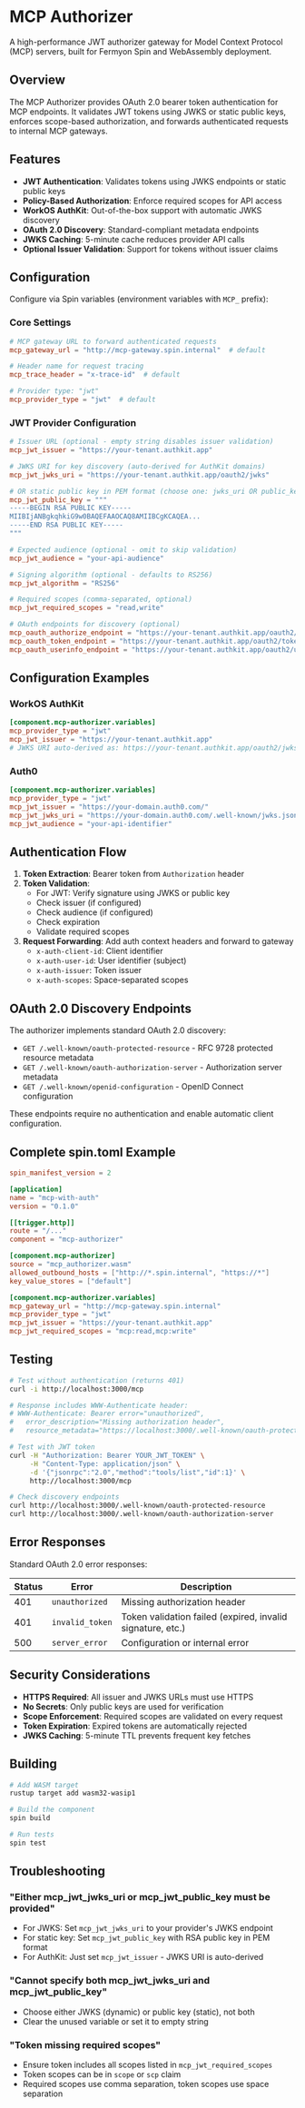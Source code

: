 # MCP Authorizer

A high-performance JWT authorizer gateway for Model Context Protocol (MCP) servers, built for Fermyon Spin and WebAssembly deployment.

## Overview

The MCP Authorizer provides OAuth 2.0 bearer token authentication for MCP endpoints. It validates JWT tokens using JWKS or static public keys, enforces scope-based authorization, and forwards authenticated requests to internal MCP gateways.

## Features

- **JWT Authentication**: Validates tokens using JWKS endpoints or static public keys
- **Policy-Based Authorization**: Enforce required scopes for API access
- **WorkOS AuthKit**: Out-of-the-box support with automatic JWKS discovery
- **OAuth 2.0 Discovery**: Standard-compliant metadata endpoints
- **JWKS Caching**: 5-minute cache reduces provider API calls
- **Optional Issuer Validation**: Support for tokens without issuer claims

## Configuration

Configure via Spin variables (environment variables with `MCP_` prefix):

### Core Settings

```toml
# MCP gateway URL to forward authenticated requests
mcp_gateway_url = "http://mcp-gateway.spin.internal"  # default

# Header name for request tracing
mcp_trace_header = "x-trace-id"  # default

# Provider type: "jwt"
mcp_provider_type = "jwt"  # default
```

### JWT Provider Configuration

```toml
# Issuer URL (optional - empty string disables issuer validation)
mcp_jwt_issuer = "https://your-tenant.authkit.app"

# JWKS URI for key discovery (auto-derived for AuthKit domains)
mcp_jwt_jwks_uri = "https://your-tenant.authkit.app/oauth2/jwks"

# OR static public key in PEM format (choose one: jwks_uri OR public_key)
mcp_jwt_public_key = """
-----BEGIN RSA PUBLIC KEY-----
MIIBIjANBgkqhkiG9w0BAQEFAAOCAQ8AMIIBCgKCAQEA...
-----END RSA PUBLIC KEY-----
"""

# Expected audience (optional - omit to skip validation)
mcp_jwt_audience = "your-api-audience"

# Signing algorithm (optional - defaults to RS256)
mcp_jwt_algorithm = "RS256"

# Required scopes (comma-separated, optional)
mcp_jwt_required_scopes = "read,write"

# OAuth endpoints for discovery (optional)
mcp_oauth_authorize_endpoint = "https://your-tenant.authkit.app/oauth2/authorize"
mcp_oauth_token_endpoint = "https://your-tenant.authkit.app/oauth2/token"
mcp_oauth_userinfo_endpoint = "https://your-tenant.authkit.app/oauth2/userinfo"
```

## Configuration Examples

### WorkOS AuthKit

```toml
[component.mcp-authorizer.variables]
mcp_provider_type = "jwt"
mcp_jwt_issuer = "https://your-tenant.authkit.app"
# JWKS URI auto-derived as: https://your-tenant.authkit.app/oauth2/jwks
```

### Auth0

```toml
[component.mcp-authorizer.variables]
mcp_provider_type = "jwt"
mcp_jwt_issuer = "https://your-domain.auth0.com/"
mcp_jwt_jwks_uri = "https://your-domain.auth0.com/.well-known/jwks.json"
mcp_jwt_audience = "your-api-identifier"
```

## Authentication Flow

1. **Token Extraction**: Bearer token from `Authorization` header
2. **Token Validation**:
   - For JWT: Verify signature using JWKS or public key
   - Check issuer (if configured)
   - Check audience (if configured)
   - Check expiration
   - Validate required scopes
3. **Request Forwarding**: Add auth context headers and forward to gateway
   - `x-auth-client-id`: Client identifier
   - `x-auth-user-id`: User identifier (subject)
   - `x-auth-issuer`: Token issuer
   - `x-auth-scopes`: Space-separated scopes

## OAuth 2.0 Discovery Endpoints

The authorizer implements standard OAuth 2.0 discovery:

- `GET /.well-known/oauth-protected-resource` - RFC 9728 protected resource metadata
- `GET /.well-known/oauth-authorization-server` - Authorization server metadata
- `GET /.well-known/openid-configuration` - OpenID Connect configuration

These endpoints require no authentication and enable automatic client configuration.

## Complete spin.toml Example

```toml
spin_manifest_version = 2

[application]
name = "mcp-with-auth"
version = "0.1.0"

[[trigger.http]]
route = "/..."
component = "mcp-authorizer"

[component.mcp-authorizer]
source = "mcp_authorizer.wasm"
allowed_outbound_hosts = ["http://*.spin.internal", "https://*"]
key_value_stores = ["default"]

[component.mcp-authorizer.variables]
mcp_gateway_url = "http://mcp-gateway.spin.internal"
mcp_provider_type = "jwt"
mcp_jwt_issuer = "https://your-tenant.authkit.app"
mcp_jwt_required_scopes = "mcp:read,mcp:write"
```

## Testing

```bash
# Test without authentication (returns 401)
curl -i http://localhost:3000/mcp

# Response includes WWW-Authenticate header:
# WWW-Authenticate: Bearer error="unauthorized", 
#   error_description="Missing authorization header",
#   resource_metadata="https://localhost:3000/.well-known/oauth-protected-resource"

# Test with JWT token
curl -H "Authorization: Bearer YOUR_JWT_TOKEN" \
     -H "Content-Type: application/json" \
     -d '{"jsonrpc":"2.0","method":"tools/list","id":1}' \
     http://localhost:3000/mcp

# Check discovery endpoints
curl http://localhost:3000/.well-known/oauth-protected-resource
curl http://localhost:3000/.well-known/oauth-authorization-server
```

## Error Responses

Standard OAuth 2.0 error responses:

| Status | Error | Description |
|--------|-------|-------------|
| 401 | `unauthorized` | Missing authorization header |
| 401 | `invalid_token` | Token validation failed (expired, invalid signature, etc.) |
| 500 | `server_error` | Configuration or internal error |

## Security Considerations

- **HTTPS Required**: All issuer and JWKS URLs must use HTTPS
- **No Secrets**: Only public keys are used for verification
- **Scope Enforcement**: Required scopes are validated on every request
- **Token Expiration**: Expired tokens are automatically rejected
- **JWKS Caching**: 5-minute TTL prevents frequent key fetches

## Building

```bash
# Add WASM target
rustup target add wasm32-wasip1

# Build the component
spin build

# Run tests
spin test
```

## Troubleshooting

### "Either mcp_jwt_jwks_uri or mcp_jwt_public_key must be provided"
- For JWKS: Set `mcp_jwt_jwks_uri` to your provider's JWKS endpoint
- For static key: Set `mcp_jwt_public_key` with RSA public key in PEM format
- For AuthKit: Just set `mcp_jwt_issuer` - JWKS URI is auto-derived

### "Cannot specify both mcp_jwt_jwks_uri and mcp_jwt_public_key"
- Choose either JWKS (dynamic) or public key (static), not both
- Clear the unused variable or set it to empty string

### "Token missing required scopes"
- Ensure token includes all scopes listed in `mcp_jwt_required_scopes`
- Token scopes can be in `scope` or `scp` claim
- Required scopes use comma separation, token scopes use space separation